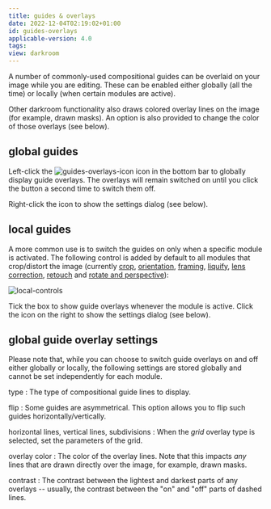 ```yaml
---
title: guides & overlays
date: 2022-12-04T02:19:02+01:00
id: guides-overlays
applicable-version: 4.0
tags:
view: darkroom
---
```


A number of commonly-used compositional guides can be overlaid on your image while you are editing. These can be enabled either globally (all the time) or locally (when certain modules are active).

Other darkroom functionality also draws colored overlay lines on the image (for example, drawn masks). An option is also provided to change the color of those overlays (see below).

## global guides

 Left-click the ![guides-overlays-icon](guides-overlays-icon.jpg) icon in the bottom bar to globally display guide overlays. The overlays will remain switched on until you click the button a second time to switch them off.

 Right-click the icon to show the settings dialog (see below).

## local guides

A more common use is to switch the guides on only when a specific module is activated. The following control is added by default to all modules that crop/distort the image (currently [crop](../../processing-modules/crop.md), [orientation](../../processing-modules/orientation.md), [framing](../../processing-modules/framing.md), [liquify](../../processing-modules/liquify.md), [lens correction](../../processing-modules/lens-correction.md), [retouch](../../processing-modules/retouch.md) and [rotate and perspective](../../processing-modules/rotate-perspective.md)):

![local-controls](local-controls.jpg)

Tick the box to show guide overlays whenever the module is active. Click the icon on the right to show the settings dialog (see below).

## global guide overlay settings

Please note that, while you can choose to switch guide overlays on and off either globally or locally, the following settings are stored globally and cannot be set independently for each module.

type
: The type of compositional guide lines to display.

flip
: Some guides are asymmetrical. This option allows you to flip such guides horizontally/vertically.

horizontal lines, vertical lines, subdivisions
: When the _grid_ overlay type is selected, set the parameters of the grid.

overlay color
: The color of the overlay lines. Note that this impacts _any_ lines that are drawn directly over the image, for example, drawn masks.

contrast
: The contrast between the lightest and darkest parts of any overlays -- usually, the contrast between the "on" and "off" parts of dashed lines.
